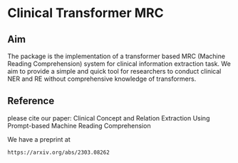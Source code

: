 # Clinical Transformer MRC

## Aim
The package is the implementation of a transformer based MRC (Machine Reading Comprehension) system for clinical information extraction task. We aim to provide a simple and quick tool for researchers to conduct clinical NER and RE without comprehensive knowledge of transformers. 

## Reference
please cite our paper: Clinical Concept and Relation Extraction Using Prompt-based Machine Reading Comprehension

We have a preprint at
```
https://arxiv.org/abs/2303.08262
```